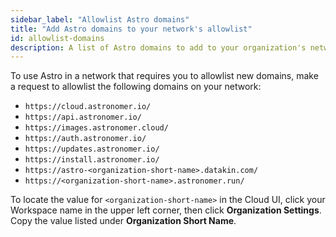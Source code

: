 ```yaml
---
sidebar_label: "Allowlist Astro domains"
title: "Add Astro domains to your network's allowlist"
id: allowlist-domains
description: A list of Astro domains to add to your organization's network allowlist.
---
```


To use Astro in a network that requires you to allowlist new domains, make a request to allowlist the following domains on your network:

- `https://cloud.astronomer.io/`
- `https://api.astronomer.io/`
- `https://images.astronomer.cloud/`
- `https://auth.astronomer.io/`
- `https://updates.astronomer.io/`
- `https://install.astronomer.io/`
- `https://astro-<organization-short-name>.datakin.com/`
- `https://<organization-short-name>.astronomer.run/`

To locate the value for `<organization-short-name>` in the Cloud UI, click your Workspace name in the upper left corner, then click **Organization Settings**. Copy the value listed under **Organization Short Name**.